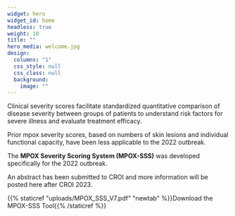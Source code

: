 ```yaml
---
widget: hero
widget_id: home
headless: true
weight: 10
title: ""
hero_media: welcome.jpg
design:
  columns: "1"
  css_style: null
  css_class: null
  background:
    image: ""
---
```

Clinical severity scores facilitate standardized quantitative comparison of disease severity between groups of patients to understand risk factors for severe illness and evaluate treatment efficacy. 

Prior mpox severity scores, based on numbers of skin lesions and individual functional capacity, have been less applicable to the 2022 outbreak.

The **MPOX Severity Scoring System (MPOX-SSS)** was developed specifically for the 2022 outbreak. 

An abstract has been submitted to CROI and more information will be posted here after CROI 2023.

{{% staticref "uploads/MPOX_SSS_V7.pdf" "newtab" %}}Download the MPOX-SSS Tool{{% /staticref %}}